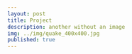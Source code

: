 ```yaml
---
layout: post
title: Project
description: another without an image
img: ../img/quake_400x400.jpg
published: true
---
```


